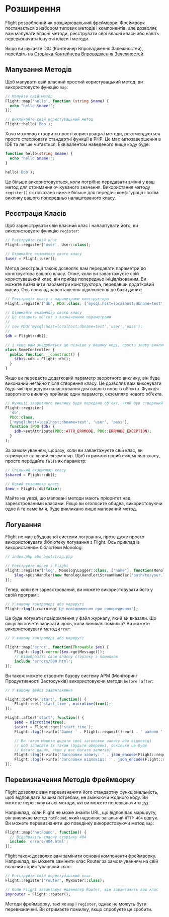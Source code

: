 # Розширення

Flight розроблений як розширювальний фреймворк. Фреймворк постачається з набором
типових методів і компонентів, але дозволяє вам мапувати власні методи,
реєструвати свої власні класи або навіть перевизначати існуючі класи і методи.

Якщо ви шукаєте DIC (Контейнер Впровадження Залежностей), перейдіть на
[Сторінка Контейнера Впровадження Залежностей](dependency-injection-container).

## Мапування Методів

Щоб мапувати свій власний простий користувацький метод, ви використовуєте функцію `map`:

```php
// Мапуйте свій метод
Flight::map('hello', function (string $name) {
  echo "hello $name!";
});

// Викликайте свій користувацький метод
Flight::hello('Bob');
```

Хоча можливо створити прості користувацькі методи, рекомендується просто створювати
стандартні функції в PHP. Це має автозавершення в IDE та легше читається.
Еквівалентом наведеного вище коду буде:

```php
function hello(string $name) {
  echo "hello $name!";
}

hello('Bob');
```

Це більше використовується, коли потрібно передавати змінні у ваш метод для отримання очікуваного
значення. Використання методу `register()` як показано нижче більше для передачі конфігурації
і потім виклику вашого попередньо налаштованого класу.

## Реєстрація Класів

Щоб зареєструвати свій власний клас і налаштувати його, ви використовуєте функцію `register`:

```php
// Реєструйте свій клас
Flight::register('user', User::class);

// Отримайте екземпляр свого класу
$user = Flight::user();
```

Метод реєстрації також дозволяє вам передавати параметри до конструктора вашого класу.
Отже, коли ви завантажуєте свій користувацький клас, він прийде попередньо ініціалізованим.
Ви можете визначити параметри конструктора, передавши додатковий масив.
Ось приклад завантаження підключення до бази даних:

```php
// Реєстрація класу з параметрами конструктора
Flight::register('db', PDO::class, ['mysql:host=localhost;dbname=test', 'user', 'pass']);

// Отримайте екземпляр свого класу
// Це створить об'єкт з визначеними параметрами
//
// new PDO('mysql:host=localhost;dbname=test','user','pass');
//
$db = Flight::db();

// і якщо вам знадобиться це пізніше у вашому коді, просто знову викличте той же метод
class SomeController {
  public function __construct() {
	$this->db = Flight::db();
  }
}
```

Якщо ви передасте додатковий параметр зворотного виклику, він буде виконаний негайно
після створення класу. Це дозволяє вам виконувати будь-які процедури налаштування для вашого
нового об'єкта. Функція зворотного виклику приймає один параметр, екземпляр нового об'єкта.

```php
// Функції зворотного виклику буде передано об'єкт, який був створений
Flight::register(
  'db',
  PDO::class,
  ['mysql:host=localhost;dbname=test', 'user', 'pass'],
  function (PDO $db) {
    $db->setAttribute(PDO::ATTR_ERRMODE, PDO::ERRMODE_EXCEPTION);
  }
);
```

За замовчуванням, щоразу, коли ви завантажуєте свій клас, ви отримуєте спільний екземпляр.
Щоб отримати новий екземпляр класу, просто передайте `false` як параметр:

```php
// Спільний екземпляр класу
$shared = Flight::db();

// Новий екземпляр класу
$new = Flight::db(false);
```

Майте на увазі, що маповані методи мають пріоритет над зареєстрованими класами. Якщо ви
оголосите обидва, використовуючи одне й те саме ім'я, буде викликано лише мапований метод.

## Логування

Flight не має вбудованої системи логування, проте дуже просто
використовувати бібліотеку логування з Flight. Ось приклад із використанням бібліотеки Monolog:

```php
// index.php або bootstrap.php

// Реєструйте логер з Flight
Flight::register('log', Monolog\Logger::class, ['name'], function(Monolog\Logger $log) {
    $log->pushHandler(new Monolog\Handler\StreamHandler('path/to/your.log', Monolog\Logger::WARNING));
});
```

Тепер, коли він зареєстрований, ви можете використовувати його у своїй програмі:

```php
// У вашому контролері або маршруті
Flight::log()->warning('Це повідомлення про попередження');
```

Це буде логувати повідомлення у файл журналу, який ви вказали. Що якщо ви хочете записати щось, коли
виникає помилка? Ви можете використовувати метод `error`:

```php
// У вашому контролері або маршруті

Flight::map('error', function(Throwable $ex) {
	Flight::log()->error($ex->getMessage());
	// Відобразіть свою власну сторінку з помилкою
	include 'errors/500.html';
});
```

Ви також можете створити базову систему APM (Моніторинг Продуктивності Застосунків)
використовуючи методи `before` і `after`:

```php
// У вашому файлі завантаження

Flight::before('start', function() {
	Flight::set('start_time', microtime(true));
});

Flight::after('start', function() {
	$end = microtime(true);
	$start = Flight::get('start_time');
	Flight::log()->info('Запит ' . Flight::request()->url . ' зайняв ' . round($end - $start, 4) . ' секунд');

	// Ви також можете додати свої заголовки запиту або відповіді
	// щоб записати їх також (будьте обережні, оскільки це буде 
	// багато даних, якщо у вас багато запитів)
	Flight::log()->info('Заголовки запиту: ' . json_encode(Flight::request()->headers));
	Flight::log()->info('Заголовки відповіді: ' . json_encode(Flight::response()->headers));
});
```

## Перевизначення Методів Фреймворку

Flight дозволяє вам перевизначити його стандартну функціональність, щоб відповідати вашим потребам,
не змінюючи жодного коду. Ви можете переглянути всі методи, які ви можете перевизначити [тут](/learn/api).

Наприклад, коли Flight не може знайти URL, що відповідає маршруту, він викликає метод `notFound`,
який надсилає загальний `HTTP 404` відгук. Ви можете перевизначити цю поведінку
використовуючи метод `map`:

```php
Flight::map('notFound', function() {
  // Відобразіть власну сторінку 404
  include 'errors/404.html';
});
```

Flight також дозволяє вам замінити основні компоненти фреймворку.
Наприклад, ви можете замінити клас Router за замовчуванням на свій власний користувацький клас:

```php
// Реєструйте свій користувацький клас
Flight::register('router', MyRouter::class);

// Коли Flight завантажує екземпляр Router, він завантажить ваш клас
$myrouter = Flight::router();
```

Методи фреймворку, такі як `map` і `register`, однак не можуть бути перевизначені. Ви отримаєте помилку, якщо спробуєте це зробити.